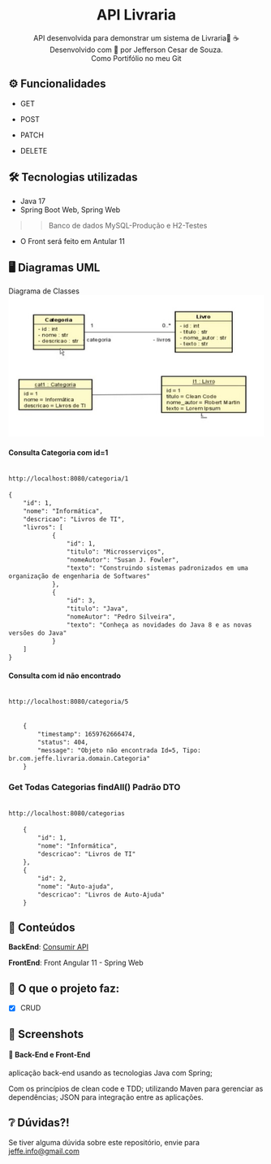 <div align="center">
  <h1>API Livraria</h1>
  <p>
	  API desenvolvida  para demonstrar um sistema de Livraria🤿 ☕ <br>
	  Desenvolvido com 💙 por Jefferson Cesar de Souza.<br>
	  Como Portifólio no meu Git
  </p>
</div>

## ⚙️ Funcionalidades 

- GET 
	
- POST 

- PATCH 
		
- DELETE

## 🛠️ Tecnologias utilizadas

- Java 17
- Spring Boot Web, Spring Web
>> Banco de dados MySQL-Produção e H2-Testes 

- O Front será feito em Antular 11


## 🖥️ Diagramas UML

Diagrama de Classes
![Diagrama de Classe Categoria](ModelagemDeDados/DiagramaDeClasseCategoriaProjetoLivrariaAPI.jpg)



#### Consulta Categoria com id=1     

````

http://localhost:8080/categoria/1

{
	"id": 1,
	"nome": "Informática",
	"descricao": "Livros de TI",
	"livros": [
			{
				"id": 1,
				"titulo": "Microsserviços",
				"nomeAutor": "Susan J. Fowler",
				"texto": "Construindo sistemas padronizados em uma organização de engenharia de Softwares"
			},
			{
				"id": 3,
				"titulo": "Java",
				"nomeAutor": "Pedro Silveira",
				"texto": "Conheça as novidades do Java 8 e as novas versões do Java"
			}
	]
}

````



#### Consulta com id não encontrado

````

http://localhost:8080/categoria/5


	{
		"timestamp": 1659762666474,
		"status": 404,
		"message": "Objeto não encontrada Id=5, Tipo: br.com.jeffe.livraria.domain.Categoria"
	}

````


###  Get Todas Categorias  findAll() Padrão DTO

````

http://localhost:8080/categorias

    {
        "id": 1,
        "nome": "Informática",
        "descricao": "Livros de TI"
    },
    {
        "id": 2,
        "nome": "Auto-ajuda",
        "descricao": "Livros de Auto-Ajuda"
    }

````


## 📒 Conteúdos  

**BackEnd**: [Consumir API](https://github.com/JeffeDev)

**FrontEnd**: Front Angular 11  - Spring Web




## 🎯 O que o projeto faz:
  - [X] CRUD 



## 📸 Screenshots
####  📌 Back-End e Front-End 
aplicação back-end usando as tecnologias Java com Spring;

Com os princípios de clean code e TDD;
utilizando Maven para gerenciar as dependências;
JSON para integração entre as aplicações.


## ❔ Dúvidas?!
Se tiver alguma dúvida sobre este repositório, envie para jeffe.info@gmail.com




